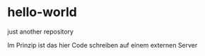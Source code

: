# hello-world
just another repository

Im Prinzip ist das hier Code schreiben auf einem externen Server

